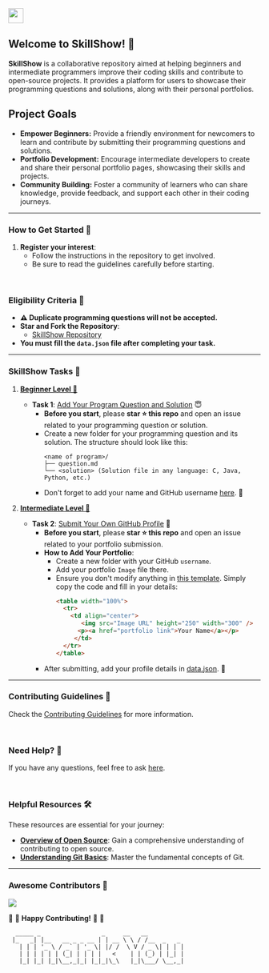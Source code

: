 <a href="https://github.com/Kushal997-das/SkillShow/">
  <img align='center' height="30" src="https://img.shields.io/badge/SkillShow-Project-orange.svg?&style=for-the-badge&logo=KD&logoColor=blue" />
</a> <br>

## Welcome to SkillShow! 🎉

**SkillShow** is a collaborative repository aimed at helping beginners and intermediate programmers improve their coding skills and contribute to open-source projects. It provides a platform for users to showcase their programming questions and solutions, along with their personal portfolios.

## Project Goals

- **Empower Beginners:** Provide a friendly environment for newcomers to learn and contribute by submitting their programming questions and solutions.
- **Portfolio Development:** Encourage intermediate developers to create and share their personal portfolio pages, showcasing their skills and projects.
- **Community Building:** Foster a community of learners who can share knowledge, provide feedback, and support each other in their coding journeys.


---

### How to Get Started 🚀

1. **Register your interest**: 
   - Follow the instructions in the repository to get involved.
   - Be sure to read the guidelines carefully before starting.

<br>

### Eligibility Criteria 🚫

- **⚠️ Duplicate programming questions will not be accepted.**
- **Star and Fork the Repository**:
  - [SkillShow Repository](https://github.com/Kushal997-das/SkillShow)
- **You must fill the `data.json` file after completing your task.**

---

### SkillShow Tasks 🌈

1. **[Beginner Level 📁](https://github.com/Kushal997-das/SkillShow/tree/main/Beginner%20Level%20%F0%9F%93%81)**
   - **Task 1**: [Add Your Program Question and Solution](https://github.com/Kushal997-das/SkillShow/tree/main/Beginner%20Level%20%F0%9F%93%81) 😇
     - **Before you start**, please **star ⭐ this repo** and open an issue related to your programming question or solution.
     - Create a new folder for your programming question and its solution. The structure should look like this:
       ```
       <name of program>/
       ├── question.md
       └── <solution> (Solution file in any language: C, Java, Python, etc.)
       ```
     - Don't forget to add your name and GitHub username [here](https://github.com/Kushal997-das/SkillShow/blob/main/Beginner%20Level%20%F0%9F%93%81/data.json). 📝

2. **[Intermediate Level 📁](https://github.com/Kushal997-das/SkillShow/tree/main/Intermediate%20Level%20%F0%9F%93%81)**
   - **Task 2**: [Submit Your Own GitHub Profile](https://github.com/Kushal997-das/SkillShow/tree/main/Intermediate%20Level%20%F0%9F%93%81) 📄
     - **Before you start**, please **star ⭐ this repo** and open an issue related to your portfolio submission.
     - **How to Add Your Portfolio**:
       - Create a new folder with your GitHub `username`.
       - Add your portfolio `Image` file there.
       - Ensure you don't modify anything in [this template](https://github.com/Kushal997-das/SkillShow/blob/main/Intermediate%20Level%20%F0%9F%93%81/README.md). Simply copy the code and fill in your details:
         ```html
         <table width="100%">
           <tr>
             <td align="center">
                <img src="Image URL" height="250" width="300" />
               <p><a href="portfolio link">Your Name</a></p>
              </td>
           </tr>
         </table>
         ```
     - After submitting, add your profile details in [data.json](https://github.com/Kushal997-das/SkillShow/blob/main/Intermediate%20Level%20%F0%9F%93%81/data.json). 📅

---

### Contributing Guidelines 🤝

Check the [Contributing Guidelines](https://github.com/Kushal997-das/SkillShow/blob/main/CONTRIBUTING.md) for more information.

<br>

### Need Help? 🤔

If you have any questions, feel free to ask [here](https://github.com/Kushal997-das/SkillShow/discussions/categories/q-a).

<br>

### Helpful Resources 🛠️

These resources are essential for your journey:

- **[Overview of Open Source](https://kushaldas.hashnode.dev/hacktoberfest-everything-you-need-to-know)**: Gain a comprehensive understanding of contributing to open source.
- **[Understanding Git Basics](https://kushaldas.hashnode.dev/essential-git-commands-a-beginners-guide-to-version-control)**: Master the fundamental concepts of Git.

---

### Awesome Contributors 🌟

<a href="https://github.com/Kushal997-das/SkillShow/graphs/contributors">
  <img src="https://contrib.rocks/image?repo=Kushal997-das/SkillShow" />
</a>


:tada: :confetti_ball: **Happy Contributing!** :confetti_ball: :tada:



```
  _____ _                 _     __   __          
 |_   _| |__   __ _ _ __ | | __ \ \ / /__  _   _ 
   | | | '_ \ / _` | '_ \| |/ /  \ V / _ \| | | |
   | | | | | | (_| | | | |   <    | | (_) | |_| |
   |_| |_| |_|\__,_|_| |_|_|\_\   |_|\___/ \__,_|
```


